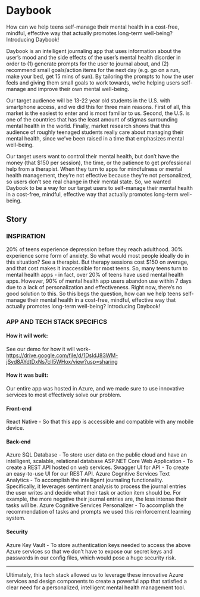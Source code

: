# Daybook
How can we help teens self-manage their mental health in a cost-free, mindful, effective way that actually promotes long-term well-being? Introducing Daybook! 

Daybook is an intelligent journaling app that uses information about the user’s mood and the side effects of the user’s mental health disorder in order to (1) generate prompts for the user to journal about, and (2) recommend small goals/action items for the next day (e.g. go on a run, make your bed, get 15 mins of sun). By tailoring the prompts to how the user feels and giving them small goals to work towards, we’re helping users self-manage and improve their own mental well-being.

Our target audience will be 13-22 year old students in the U.S. with smartphone access, and we did this for three main reasons. First of all, this market is the easiest to enter and is most familiar to us. Second, the U.S. is one of the countries that has the least amount of stigmas surrounding mental health in the world. Finally, market research shows that this audience of roughly teenaged students really care about managing their mental health, since we’ve been raised in a time that emphasizes mental well-being. 

Our target users want to control their mental health, but don’t have the money (that $150 per session), the time, or the patience to get professional help from a therapist. When they turn to apps for mindfulness or mental health management, they’re not effective because they’re not personalized, so users don’t see real change in their mental state. So, we wanted Daybook to be a way for our target users to self-manage their mental health in a cost-free, mindful, effective way that actually promotes long-term well-being.

<h2>Story</h2>

<h3>INSPIRATION</h3>

20% of teens experience depression before they reach adulthood. 30% experience some form of anxiety. So what would most people ideally do in this situation? See a therapist. But therapy sessions cost $150 on average, and that cost makes it inaccessible for most teens. So, many teens turn to mental health apps - in fact, over 20% of teens have used mental health apps. However, 90% of mental health app users abandon use within 7 days due to a lack of personalization and effectiveness. 
Right now, there’s no good solution to this. So this begs the question, how can we help teens self-manage their mental health in a cost-free, mindful, effective way that actually promotes long-term well-being? Introducing Daybook!

<h3>APP AND TECH STACK SPECIFICS</h3>

<h4>How it will work:</h4>

See our demo for how it will work- https://drive.google.com/file/d/1DsIdJ83WM-jSyd8AYdtDxNs7clI5WHox/view?usp=sharing

<h4>How it was built:</h4>

Our entire app was hosted in Azure, and we made sure to use innovative services to most effectively solve our problem. 

<h4>Front-end</h4>

React Native - So that this app is accessible and compatible with any mobile device. 

<h4>Back-end</h4>

Azure SQL Database - To store user data on the public cloud and have an intelligent, scalable, relational database
ASP.NET Core Web Application - To create a REST API hosted on web services.
Swagger UI for API - To create an easy-to-use UI for our REST API.
Azure Cognitive Services Text Analytics - To accomplish the intelligent journaling functionality. Specifically, it leverages sentiment analysis to process the journal entries the user writes and decide what their task or action item should be. For example, the more negative their journal entries are, the less intense their tasks will be.
Azure Cognitive Services Personalizer - To accomplish the recommendation of tasks and prompts we used this reinforcement learning system.

<h4>Security</h4>

Azure Key Vault - To store authentication keys needed to access the above Azure services so that we don’t have to expose our secret keys and passwords in our config files, which would pose a huge security risk.

---

Ultimately, this tech stack allowed us to leverage these innovative Azure services and design components to create a powerful app that satisfied a clear need for a personalized, intelligent mental health management tool.
